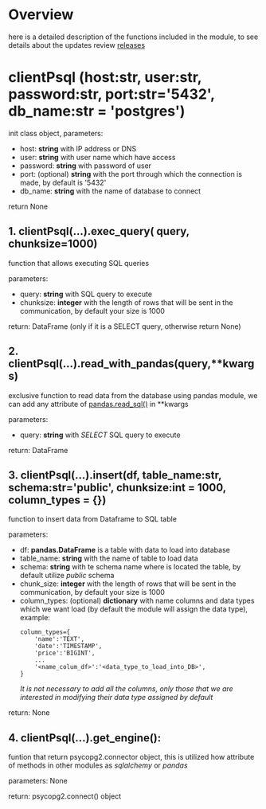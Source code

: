 # Overview
here is a detailed description of the functions included in the module, to see details about the updates review [releases](releases.md)


# clientPsql (host:str, user:str, password:str, port:str='5432', db_name:str = 'postgres')
init class object, parameters:
- host: **string** with IP address or DNS
- user: **string** with user name which have access
- password: **string** with password of user
- port: (optional) **string** with the port through which the connection is made, by default is '5432'
- db_name: **string** with the name of database to connect

return None

## 1. clientPsql(...).exec_query( query, chunksize=1000)
function that allows executing SQL queries

parameters:
- query: **string** with SQL query to execute
- chunksize: **integer** with the length of rows that will be sent in the communication, by default your size is 1000  

return: DataFrame (only if it is a SELECT query, otherwise return None)

## 2. clientPsql(...).read_with_pandas(query,**kwargs)
exclusive function to read data from the database using pandas module, we can add any attribute of [pandas.read_sql()](https://pandas.pydata.org/docs/reference/api/pandas.read_sql.html) in **kwargs

parameters:
- query: **string** with *SELECT* SQL query to execute

return: DataFrame

## 3. clientPsql(...).insert(df, table_name:str, schema:str='public', chunksize:int = 1000, column_types = {})
function to insert data from Dataframe to SQL table

parameters:
- df: **pandas.DataFrame** is a table with data to load into database
- table_name: **string** with the name of table to load data 
- schema: **string** with te schema name where is located the table, by default utilize *public* schema
- chunk_size: **integer** with the length of rows that will be sent in the communication, by default your size is 1000  
- column_types: (optional) **dictionary** with name columns and data types which we want load (by default the module will assign the data type), example:
    ```
    column_types={
        'name':'TEXT',
        'date':'TIMESTAMP',
        'price':'BIGINT',
        ...
        '<name_colum_df>':'<data_type_to_load_into_DB>',
    }
    ```
    *It is not necessary to add all the columns, only those that we are interested in modifying their data type assigned by default*

return: None

## 4. clientPsql(...).get_engine():
funtion that return psycopg2.connector object, this is utilized how attribute of methods in other modules as *sqlalchemy* or *pandas*

parameters: None

return: psycopg2.connect() object